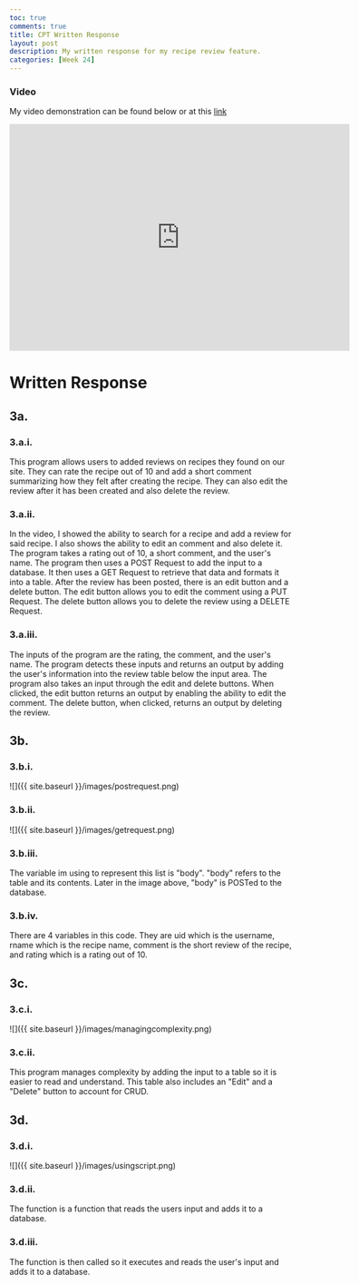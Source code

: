 ```yaml
---
toc: true
comments: true
title: CPT Written Response
layout: post
description: My written response for my recipe review feature.
categories: [Week 24]
---
```


### Video
My video demonstration can be found below or at this [link](https://youtu.be/2OPjDXT1cYg)
<iframe width="600" height="400" src="https://www.youtube.com/embed/2OPjDXT1cYg" title="YouTube video player" frameborder="0" allow="accelerometer; autoplay; clipboard-write; encrypted-media; gyroscope; picture-in-picture; web-share" allowfullscreen></iframe>

# Written Response
## 3a.
### 3.a.i.
This program allows users to added reviews on recipes they found on our site. They can rate the recipe out of 10 and add a short comment summarizing how they felt after creating the recipe. They can also edit the review after it has been created and also delete the review.

### 3.a.ii.
In the video, I showed the ability to search for a recipe and add a review for said recipe. I also shows the ability to edit an comment and also delete it. The program takes a rating out of 10, a short comment, and the user's name. The program then uses a POST Request to add the input to a database. It then uses a GET Request to retrieve that data and formats it into a table. After the review has been posted, there is an edit button and a delete button. The edit button allows you to edit the comment using a PUT Request. The delete button allows you to delete the review using a DELETE Request.

### 3.a.iii.
The inputs of the program are the rating, the comment, and the user's name. The program detects these inputs and returns an output by adding the user's information into the review table below the input area. The program also takes an input through the edit and delete buttons. When clicked, the edit button returns an output by enabling the ability to edit the comment. The delete button, when clicked, returns an output by deleting the review.

## 3b.
### 3.b.i.
![]({{ site.baseurl }}/images/postrequest.png)

### 3.b.ii.
![]({{ site.baseurl }}/images/getrequest.png)

### 3.b.iii.
The variable im using to represent this list is "body". "body" refers to the table and its contents. Later in the image above, "body" is POSTed to the database.

### 3.b.iv.
There are 4 variables in this code. They are uid which is the username, rname which is the recipe name, comment is the short review of the recipe, and rating which is a rating out of 10.

## 3c.
### 3.c.i.
![]({{ site.baseurl }}/images/managingcomplexity.png)

### 3.c.ii.
This program manages complexity by adding the input to a table so it is easier to read and understand. This table also includes an "Edit" and a "Delete" button to account for CRUD.

## 3d.
### 3.d.i.
![]({{ site.baseurl }}/images/usingscript.png)

### 3.d.ii.
The function is a function that reads the users input and adds it to a database.

### 3.d.iii.
The function is then called so it executes and reads the user's input and adds it to a database.
